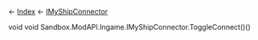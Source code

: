 ← [Index](Api-Index) ← [IMyShipConnector](Sandbox.ModAPI.Ingame.IMyShipConnector)

void void Sandbox.ModAPI.Ingame.IMyShipConnector.ToggleConnect()()